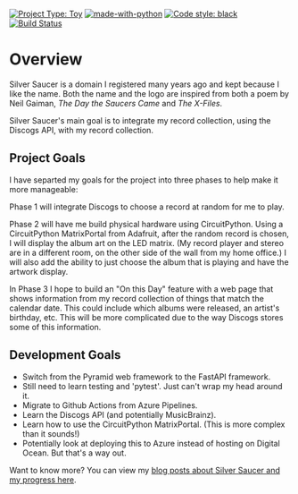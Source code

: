 [![Project Type: Toy](https://img.shields.io/badge/project%20type-toy-blue)](https://project-types.github.io/#toy)
[![made-with-python](https://img.shields.io/badge/Made%20with-Python-1f425f.svg)](https://www.python.org/)
[![Code style: black](https://img.shields.io/badge/code%20style-black-000000.svg)](https://github.com/ambv/black)
[![Build Status](https://dev.azure.com/prcutler/Silver%20Saucer/_apis/build/status/prcutler.silversaucer?branchName=main)](https://dev.azure.com/prcutler/Silver%20Saucer/_build/latest?definitionId=8&branchName=main)

# Overview

Silver Saucer is a domain I registered many years ago and kept because I like the name. Both the name and the logo are inspired from both a poem by Neil Gaiman, *The Day the Saucers Came* and *The X-Files*.

Silver Saucer's main goal is to integrate my record collection, using the Discogs API, with my record collection.

## Project Goals

I have separted my goals for the project into three phases to help make it more manageable:

Phase 1 will integrate Discogs to choose a record at random for me to play.

Phase 2  will have me build physical hardware using CircuitPython.  Using a CircuitPython MatrixPortal from Adafruit, after the random record is chosen, I will display the album art on the LED matrix.  (My record player and stereo are in a different room, on the other side of the wall from my home office.)  I will also add the ability to just choose the album that is playing and have the artwork display.

In Phase 3 I hope to build an "On this Day" feature with a web page that shows information from my record collection of things that match the calendar date.  This could include which albums were released, an artist's birthday, etc.  This will be more complicated due to the way Discogs stores some of this information.

## Development Goals

* Switch from the Pyramid web framework to the FastAPI framework.
* Still need to learn testing and 'pytest'.  Just can't wrap my head around it.
* Migrate to Github Actions from Azure Pipelines.
* Learn the Discogs API (and potentially MusicBrainz).
* Learn how to use the CircuitPython MatrixPortal.  (This is more complex than it sounds!)
* Potentially look at deploying this to Azure instead of hosting on Digital Ocean.  But that's a way out.

Want to know more? You can view my [blog posts about Silver Saucer and my progress here](https://paulcutler.org/tags/silver-saucer/).